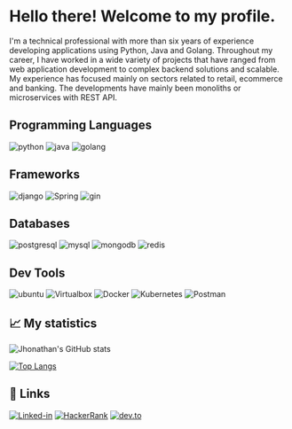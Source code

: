 # Hello there! Welcome to my profile.

I'm a technical professional with more than six years of experience developing applications using Python, Java and Golang. Throughout my career, I have worked in a wide variety of projects that have ranged from web application development to complex backend solutions and scalable. My experience has focused mainly on sectors related to retail, ecommerce and banking. The developments have mainly been monoliths or microservices with REST API.

## Programming Languages

![python](https://img.shields.io/badge/Python-black?style=for-the-badge&logo=python)
![java](https://img.shields.io/badge/Java-black?style=for-the-badge&logo=openjdk)
![golang](https://img.shields.io/badge/Golang-black?style=for-the-badge&logo=go)

## Frameworks

![django](https://img.shields.io/badge/Django-black?style=for-the-badge&logo=django)
![Spring](https://img.shields.io/badge/Spring-black?style=for-the-badge&logo=spring)
![gin](https://img.shields.io/badge/Gin-black?style=for-the-badge&logo=gin)

## Databases
![postgresql](https://img.shields.io/badge/PostgreSQL-black?style=for-the-badge&logo=postgresql)
![mysql](https://img.shields.io/badge/MySQL-black?style=for-the-badge&logo=mysql)
![mongodb](https://img.shields.io/badge/MongoDB-black?style=for-the-badge&logo=mongodb)
![redis](https://img.shields.io/badge/Redis-black?style=for-the-badge&logo=redis)

## Dev Tools

![ubuntu](https://img.shields.io/badge/Ubuntu-black?style=for-the-badge&logo=ubuntu)
![Virtualbox](https://img.shields.io/badge/Virtualbox-black?style=for-the-badge&logo=virtualbox)
![Docker](https://img.shields.io/badge/Docker-black?style=for-the-badge&logo=docker)
![Kubernetes](https://img.shields.io/badge/Kubernetes-black?style=for-the-badge&logo=kubernetes)
![Postman](https://img.shields.io/badge/Postman-black?style=for-the-badge&logo=postman) 

## 📈 My statistics

![Jhonathan's GitHub stats](https://github-readme-stats.vercel.app/api?username=jhonathanssegura&show_icons=true&theme=city_lights)

[![Top Langs](https://github-readme-stats.vercel.app/api/top-langs/?username=jhonathanssegura&layout=compact&show_icons=true&theme=city_lights)](https://github.com/jhonathanssegura/github-readme-stats)

## 🔗 Links

[![Linked-in](https://img.shields.io/badge/Linked_In-black?style=for-the-badge&logo=LinkedIn)](https://www.linkedin.com/in/jhonathanssegura)
[![HackerRank](https://img.shields.io/badge/Hacker_Rank-black?style=for-the-badge&logo=HackerRank)](https://www.hackerrank.com/profile/jhonathanssegura)
[![dev.to](https://img.shields.io/badge/Dev.to-black?style=for-the-badge&logo=Dev.To)](https://dev.to/jhonathanssegura)
